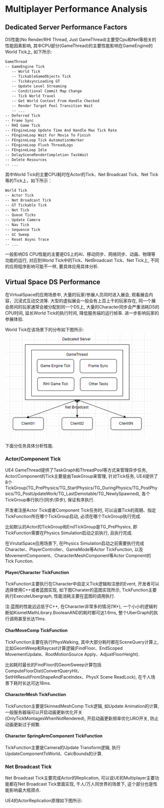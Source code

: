 # Multiplayer Performance Analysis

## Dedicated Server Performance Factors

DS性能(No Render/RHI Thread, Just GameThread)主要受Cpu和Net等相关的性能因素影响, 其中CPU部分(GameThread)的主要性能影响在GameEngine的World Tick上, 如下所示:  

	GameThread 
	-- GameEngine Tick 
	   -- World Tick
	   -- TickableGameObjects Tick
	   -- TickAsyncLoading GT
	   -- Update Level Streaming
	   -- Conditional Commit Map Change
	   -- Tick World Travel
	   -- Get World Context From Handle Checked
	   -- Render Target Pool Transition Wait
	   -- ...
	-- Deferred Tick 
	-- Frame Sync 
	-- RHI Game Tick 
	-- FEngineLoop Update Time And Handle Max Tick Rate
	-- FEngineLoop Wait For Movie To Finish
	-- FEngineLoop Tick AutomationWorker
	-- FEngineLoop Flush ThreadLogs
	-- FEngineLoop Idle 
	-- DelaySceneRenderCompletion TaskWait
	-- Delete Resources 
	-- ...

其中World Tick的主要CPU耗时在Actor的Tick、Net Broadcast Tick、Net Tick等的Tick上，如下所示：  

	World Tick
	-- Actor Tick
	-- Net Broadcast Tick
	-- GT Tickable Tick
	-- Net Tick
	-- Queue Ticks
	-- Update Camera
	-- Nav Tick
	-- Sequence Tick
	-- GC Sweep
	-- Reset Async Trace
	-- ...

一般影响DS CPU性能的主要是DS上的AI、移动同步、网络同步、动画、物理等功能的运行, 对应到World Tick中的Tick、NetBroadcast Tick、Net Tick上, 不同的应用程序影响可能不一样, 要具体应用具体分析.  

## Virtual Space DS Performance

在VirtualSpace的应用场景中, 大量的玩家/参展人员同时进入展会, 观看展会内容，沉浸式互动交流等. 大型的虚拟展会一般会有上百上千的玩家存在, 同一个展会房间的玩家通常会被分配到同一个DS上, 大量的Character同步会严重消耗DS的CPU时间, 延长World Tick的执行时间, 降低服务端的运行帧率. 进一步影响玩家的参展体验.  

World Tick在该场景下的分布如下图所示:  
![](GameThread-1.PNG)

下面分任务具体分析性能.


### Actor/Component Tick

UE4 GameThread提供了TaskGraph和ThreadPool等方式来管理异步任务, Actor/Component的Tick主要是由TaskGroup来管理, 针对Tick任务, UE4提供了8个TickGroup(TG_PrePhysics/TG_StartPhysics/TG_DuringPhysics/TG_PostPhysics/TG_PostUpdateWork/TG_LastDemotable/TG_NewlySpawned), 各个TickGroup串行执行(同步/异步), 保证有序执行.  

开发者注册Actor Tick或者Component Tick任务时, 可以设置Tick的周期、指定TickFunction所在哪个TickGroup启动, 必须在哪个TickGroup执行完成.  

比如默认的Actor的TickGroup和EndTickGroup是TG_PrePhysics, 即TickFunction需要在Physics Simulation启动之前执行, 且执行完成.  

在VirutalSpace应用场景下, 在Physics Simulation启动之前需要执行完成Character、PlayerController、GameMode等Actor TickFunction, 以及MovementComponent、CharacterMeshComponent等Actor Compnent的Tick Function.  

#### Player/Character TickFunction

TickFunction主要执行在Character中自定义Tick逻辑和注册的Event, 开发者可以选择使用C++或者蓝图实现, 如下图Charater的蓝图实现所示, TickFunction主要执行ExecuteUbergraph, 性能消耗主要在蓝图的调用执行.  

注:蓝图的性能远远低于C++, 在Character非常多的情况(1K+), 一个小小的逻辑判断如KismetMathLibrary.BooleanAND的耗时都可达1.6ms, 整个UberGraph的执行调用甚至长达11ms.  

#### CharMoveComp TickFunction

TickFunction主要在执行PhysWalking, 其中大部分耗时都在SceneQuery计算上, 比如GeomWeep和Raycast计算逻辑(FindFloor、EndScoped MovementUpdate、RootMotionSource Apply、AdjustFloorHeight).  

比如耗时最长的FindFloor的GeomSweep计算包括ComputeFloorDist(ConvertQueryHit、SetHitResultFromShapeAndFaceIndex、PhysX Scene ReadLock), 在千人场景下耗时长达可达18ms.  


#### CharacterMesh TickFunction

TickFunction主要是SkinnedMeshComp Tick逻辑, 如Update Animation的计算, 一般服务器端可以开启动画更新优化开关(OnlyTickMontagesWhenNotRendered), 开启动画更新频率优化URO开关, 防止动画更新过于频繁.  

#### Character SpringArmComponent TickFunction

TickFunction主要是Camera的Update Transform逻辑, 执行UpdateComponentToWorld、CalcBounds的计算.  


### Net Broadcast Tick

Net Broadcast Tick主要完成Actor的Replication, 可以说UE的Multiplayer主要功能都在Net Broadcast Tick里面实现, 千人/万人同世界的场景下, 这个部分也是性能影响最大瓶颈点.  

UE4的ActorReplication原理如下图所示:  


















